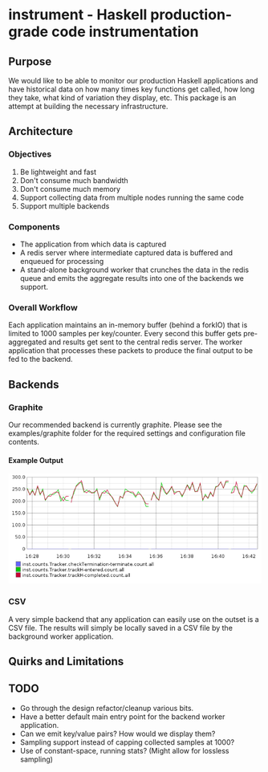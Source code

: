 # instrument - Haskell production-grade code instrumentation


## Purpose

We would like to be able to monitor our production Haskell
applications and have historical data on how many times key functions
get called, how long they take, what kind of variation they display,
etc. This package is an attempt at building the necessary
infrastructure.


## Architecture

### Objectives

1. Be lightweight and fast
1. Don't consume much bandwidth
1. Don't consume much memory
1. Support collecting data from multiple nodes running the same code
1. Support multiple backends

### Components

* The application from which data is captured
* A redis server where intermediate captured data is buffered and
  enqueued for processing
* A stand-alone background worker that crunches the data in the redis
  queue and emits the aggregate results into one of the backends we
  support.
  
### Overall Workflow

Each application maintains an in-memory buffer (behind a forkIO) that
is limited to 1000 samples per key/counter. Every second this buffer
gets pre-aggregated and results get sent to the central redis server.
The worker application that processes these packets to produce the
final output to be fed to the backend. 
  
## Backends

### Graphite

Our recommended backend is currently graphite. Please see the
examples/graphite folder for the required settings and configuration
file contents.

#### Example Output

![instrument Graphite Example](examples/graphite/sample-output.png
 "Sample Graphite Output")


### CSV

A very simple backend that any application can easily use on the
outset is a CSV file. The results will simply be locally saved in a
CSV file by the background worker application.


## Quirks and Limitations

## TODO

* Go through the design refactor/cleanup various bits.
* Have a better default main entry point for the backend worker
  application.
* Can we emit key/value pairs? How would we display them?
* Sampling support instead of capping collected samples at 1000?
* Use of constant-space, running stats? (Might allow for lossless sampling)


